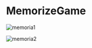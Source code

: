 # MemorizeGame
 
![memoria1](https://github.com/user-attachments/assets/6bb01ba0-a4f4-4d4d-9184-4d0c187d6e7e)

![memoria2](https://github.com/user-attachments/assets/ea144187-0fff-490f-bfff-d8625405229d)

